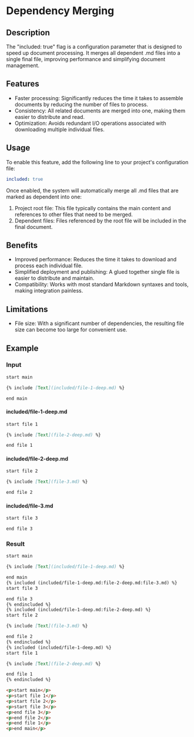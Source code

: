 # Dependency Merging

## Description

The "included: true" flag is a configuration parameter that is designed to speed up document processing. It merges all dependent .md files into a single final file, improving performance and simplifying document management.

## Features

- Faster processing: Significantly reduces the time it takes to assemble documents by reducing the number of files to process.
- Consistency: All related documents are merged into one, making them easier to distribute and read.
- Optimization: Avoids redundant I/O operations associated with downloading multiple individual files.

## Usage

To enable this feature, add the following line to your project's configuration file:

```yaml
included: true
```

Once enabled, the system will automatically merge all .md files that are marked as dependent into one:

1. Project root file: This file typically contains the main content and references to other files that need to be merged.
2. Dependent files: Files referenced by the root file will be included in the final document.

## Benefits

- Improved performance: Reduces the time it takes to download and process each individual file.
- Simplified deployment and publishing: A glued together single file is easier to distribute and maintain.
- Compatibility: Works with most standard Markdown syntaxes and tools, making integration painless.

## Limitations

- File size: With a significant number of dependencies, the resulting file size can become too large for convenient use.

## Example

### Input

```md
start main

{% include [Text](included/file-1-deep.md) %}

end main
```

#### included/file-1-deep.md

```md
start file 1

{% include [Text](file-2-deep.md) %}

end file 1
```

#### included/file-2-deep.md

```md
start file 2

{% include [Text](file-3.md) %}

end file 2
```

#### included/file-3.md

```md
start file 3

end file 3
```

### Result

```md
start main

{% include [Text](included/file-1-deep.md) %}

end main
{% included (included/file-1-deep.md:file-2-deep.md:file-3.md) %}
start file 3

end file 3
{% endincluded %}
{% included (included/file-1-deep.md:file-2-deep.md) %}
start file 2

{% include [Text](file-3.md) %}

end file 2
{% endincluded %}
{% included (included/file-1-deep.md) %}
start file 1

{% include [Text](file-2-deep.md) %}

end file 1
{% endincluded %}
```

```html
<p>start main</p>
<p>start file 1</p>
<p>start file 2</p>
<p>start file 3</p>
<p>end file 3</p>
<p>end file 2</p>
<p>end file 1</p>
<p>end main</p>
```